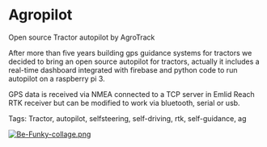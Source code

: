 # Agropilot
Open source Tractor autopilot by AgroTrack

After more than five years building gps guidance systems for tractors we decided to bring an open source autopilot for tractors, actually it includes a real-time dashboard integrated with firebase and python code to run autopilot on a raspberry pi 3.

GPS data is received via NMEA connected to a TCP server in Emlid Reach RTK receiver but can be modified to work via  bluetooth, serial or usb.

Tags: Tractor, autopilot, selfsteering, self-driving, rtk, self-guidance, ag

[![Be-Funky-collage.png](https://i.postimg.cc/NF90H3QJ/Be-Funky-collage.png)](https://postimg.cc/4HGZCF7V)
